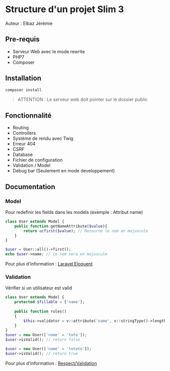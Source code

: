 # Structure d'un projet Slim 3

Auteur : Elbaz Jérémie

## Pre-requis

- Serveur Web avec le mode rewrite
- PHP7
- Composer

## Installation 

```bash
composer install
```

> ATTENTION : Le serveur web doit pointer sur le dossier public

## Fonctionnalité 

- Routing
- Controllers
- Système de rendu avec Twig
- Erreur 404 
- CSRF
- Database
- Fichier de configuration
- Validation / Model
- Debug bar (Seulement en mode developpement)

## Documentation

### Model
Pour redefinir les fields dans les models (exemple : Attribut name)
```php 
class User extends Model {
    public function getNameAttribute($value){
        return ucfirst($value); // Retourne le nom en majuscule
    }
}

$user = User::all()->first();
echo $user->name; // Le nom sera en majuscule
```

Pour plus d'information : [Laravel Eloquent](https://laravel.com/docs/5.3/eloquent-mutators "Lien de laravel eloquent")

### Validation
Vérifier si un utilisateur est valid 
```php
class User extends Model {
    protected $fillable = ['name'];
    
    public function rules()
    {
        $this->validator = v::attribute('name', v::stringType()->length(6,32));
    }
}    
$user = new User(['name' = 'toto']);
$user->isValid(); // return false

$user = new User(['name' = 'tototo']);
$user->isValid(); // return true
```

Pour plus d'information : [Respect/Validation](https://github.com/Respect/Validation)

